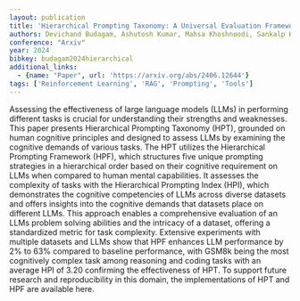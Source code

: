```yaml
---
layout: publication
title: 'Hierarchical Prompting Taxonomy: A Universal Evaluation Framework For Large Language Models Aligned With Human Cognitive Principles'
authors: Devichand Budagam, Ashutosh Kumar, Mahsa Khoshnoodi, Sankalp Kj, Vinija Jain, Aman Chadha
conference: "Arxiv"
year: 2024
bibkey: budagam2024hierarchical
additional_links:
  - {name: "Paper", url: 'https://arxiv.org/abs/2406.12644'}
tags: ['Reinforcement Learning', 'RAG', 'Prompting', 'Tools']
---
```

Assessing the effectiveness of large language models (LLMs) in performing
different tasks is crucial for understanding their strengths and weaknesses.
This paper presents Hierarchical Prompting Taxonomy (HPT), grounded on human
cognitive principles and designed to assess LLMs by examining the cognitive
demands of various tasks. The HPT utilizes the Hierarchical Prompting Framework
(HPF), which structures five unique prompting strategies in a hierarchical
order based on their cognitive requirement on LLMs when compared to human
mental capabilities. It assesses the complexity of tasks with the Hierarchical
Prompting Index (HPI), which demonstrates the cognitive competencies of LLMs
across diverse datasets and offers insights into the cognitive demands that
datasets place on different LLMs. This approach enables a comprehensive
evaluation of an LLMs problem solving abilities and the intricacy of a dataset,
offering a standardized metric for task complexity. Extensive experiments with
multiple datasets and LLMs show that HPF enhances LLM performance by 2% to 63%
compared to baseline performance, with GSM8k being the most cognitively complex
task among reasoning and coding tasks with an average HPI of 3.20 confirming
the effectiveness of HPT. To support future research and reproducibility in
this domain, the implementations of HPT and HPF are available here.

